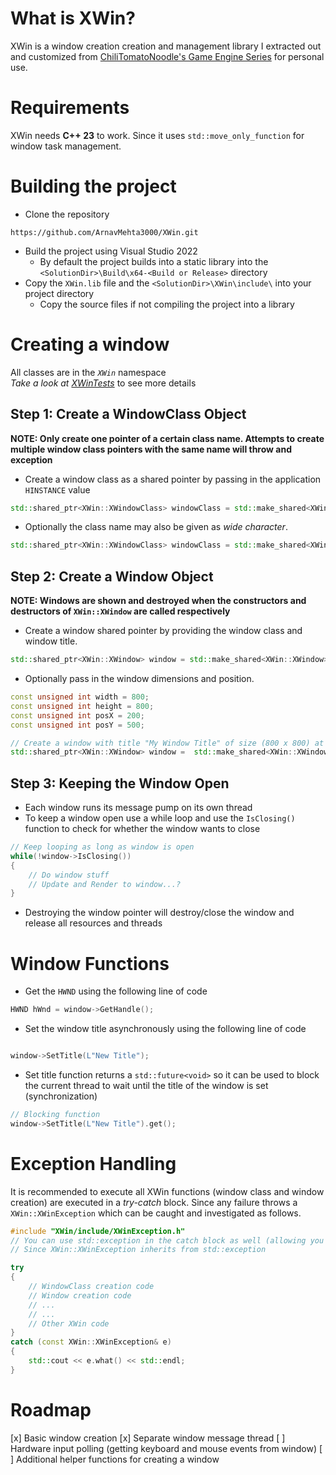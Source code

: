# What is XWin?

XWin is a window creation creation and management library I extracted out and customized from [ChiliTomatoNoodle's Game Engine Series](https://www.youtube.com/playlist?list=PLqCJpWy5FoheHDzaP3R1eDFDOOff5TtBA) 
for personal use.

# Requirements

XWin needs **C++ 23** to work. Since it uses `std::move_only_function` for window task management.

# Building the project

- Clone the repository

```
https://github.com/ArnavMehta3000/XWin.git
```

- Build the project using Visual Studio 2022
	- By default the project builds into a static library into the `<SolutionDir>\Build\x64-<Build or Release>` directory
- Copy the `XWin.lib` file and the `<SolutionDir>\XWin\include\` into your project directory
	- Copy the source files if not compiling the project into a library

# Creating a window

All classes are in the *`XWin`* namespace
</br>
*Take a look at [XWinTests](https://github.com/ArnavMehta3000/XWin/blob/main/XWinTests/Main.cpp)* to see more details

## Step 1: Create a WindowClass Object

**NOTE: Only create one pointer of a certain class name. Attempts to create multiple window class pointers with the same name will throw and exception**

- Create a window class as a shared pointer by passing in the application `HINSTANCE` value

```cpp
std::shared_ptr<XWin::XWindowClass> windowClass = std::make_shared<XWin::XWindowClass>(hInstance);
```

- Optionally the class name may also be given as *wide character*.

 ```cpp
std::shared_ptr<XWin::XWindowClass> windowClass = std::make_shared<XWin::XWindowClass>(hInstance, L"My Window Class Name");
```


## Step 2: Create a Window Object

**NOTE: Windows are shown and destroyed when the constructors and destructors of `XWin::XWindow` are called respectively**

- Create a window shared pointer by providing the window class and window title.
```cpp
std::shared_ptr<XWin::XWindow> window = std::make_shared<XWin::XWindow>(windowClass, L"My Window Title");
```

- Optionally pass in the window dimensions and position.
```cpp
const unsigned int width = 800;
const unsigned int height = 800;
const unsigned int posX = 200;
const unsigned int posY = 500;

// Create a window with title "My Window Title" of size (800 x 800) at screen position (200 x 500)
std::shared_ptr<XWin::XWindow> window =  std::make_shared<XWin::XWindow>(windowClass, L"My Window Title", width, height, posX, posY);
```


## Step 3: Keeping the Window Open

- Each window runs its message pump on its own thread
- To keep a window open use a while loop and use the `IsClosing()` function to check for whether the window wants to close

```cpp
// Keep looping as long as window is open
while(!window->IsClosing())
{
	// Do window stuff
	// Update and Render to window...?
}
```

- Destroying the window pointer will destroy/close the window and release all resources and threads

# Window Functions

- Get the `HWND` using the following line of code
```cpp
HWND hWnd = window->GetHandle();
```

- Set the window title asynchronously using the following line of code
```cpp

window->SetTitle(L"New Title");
```

- Set title function returns a `std::future<void>` so it can be used to block the current thread to wait until the title of the window is set (synchronization)
```cpp
// Blocking function
window->SetTitle(L"New Title").get();
```

# Exception Handling

It is recommended to execute all XWin functions (window class and window creation) are executed in a *try-catch* block.
Since any failure throws a `XWin::XWinException` which can be caught and investigated as follows.

```cpp
#include "XWin/include/XWinException.h"
// You can use std::exception in the catch block as well (allowing you to ignore the above include)
// Since XWin::XWinException inherits from std::exception

try
{
	// WindowClass creation code
	// Window creation code
	// ...
	// ...
	// Other XWin code
}
catch (const XWin::XWinException& e)
{
	std::cout << e.what() << std::endl;
}
```

# Roadmap

[x] Basic window creation
[x] Separate window message thread
[ ] Hardware input polling (getting keyboard and mouse events from window)
[ ] Additional helper functions for creating a window
